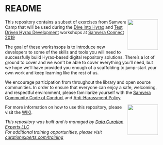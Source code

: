 # README

<img align='right' height='100px' src='http://camp.curationexperts.com/sample-assets/Samvera%20Camp.png' />

This repository contains a subset of exercises from Samvera Camp that will be used during the [Dive into Hyrax](https://sc2019.sched.com/event/R67s/dive-into-hyrax) and [Test Driven Hyrax Development](https://sc2019.sched.com/event/R68G/test-driven-hyrax-development) workshops at [Samvera Connect 2019](https://connect2019.samvera.org)

The goal of these workshsops is to introduce new developers to some of the skills and tools you will need to successfully build Hyrax-based digital repository solutions.  There’s a lot of ground to cover and we won't be able to cover everything you'll need, but we hope we’ll have provided you enough of a scaffolding to jump-start your own work and keep learning like the rest of us.  

We encourage participation from throughout the library and open source communities. In order to ensure that everyone can enjoy a safe, welcoming, and respectful environment, please familiarize yourself with the [Samvera Community Code of Conduct](https://wiki.duraspace.org/display/samvera/Code+of+Conduct) and [Anti-Harassment Policy](https://wiki.duraspace.org/display/samvera/Anti-Harassment+Policy)

<img align='right' height='100px' src='http://camp.curationexperts.com/sample-assets/DCE-Sm-Square.png' />

For more information on how to use this repository, please visit the [WIKI](https://github.com/RepoCamp/wustl2019/wiki).

<em>This repository was built and is managed by [Data Curation Experts LLC](https://curationexperts.com)  
For additional training opportunities, please visit [curationexperts.com/training](https://curationexperts.com/training/)</em>

